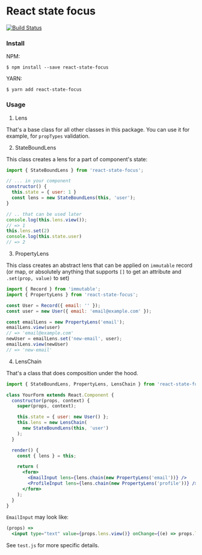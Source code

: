 # React state focus

[![Build Status](https://travis-ci.org/iliabylich/react-state-focus.svg?branch=master)](https://travis-ci.org/iliabylich/react-state-focus)

### Install

NPM:
```
$ npm install --save react-state-focus
```

YARN:
```
$ yarn add react-state-focus
```

### Usage

1. Lens

That's a base class for all other classes in this package.
You can use it for example, for `propTypes` validation.

2. StateBoundLens

This class creates a lens for a part of component's state:

``` js
import { StateBoundLens } from 'react-state-focus';

// ... in your component
constructor() {
  this.state = { user: 1 }
  const lens = new StateBoundLens(this, 'user');
}

// .. that can be used later
console.log(this.lens.view());
// => 1
this.lens.set(2)
console.log(this.state.user)
// => 2
```

3. PropertyLens

This class creates an abstract lens that can be applied on `immutable` record
(or map, or absolutely anything that supports `[]` to get an attribute and `.set(prop, value)` to set)

``` js
import { Record } from 'immutable';
import { PropertyLens } from 'react-state-focus';

const User = Record({ email: '' });
const user = new User({ email: 'email@example.com' });

const emailLens = new PropertyLens('email');
emailLens.view(user)
// => 'email@example.com'
newUser = emailLens.set('new-email', user);
emailLens.view(newUser)
// => 'new-email'
```

4. LensChain

That's a class that does composition under the hood.

``` jsx
import { StateBoundLens, PropertyLens, LensChain } from 'react-state-focus';

class YourForm extends React.Component {
  constructor(props, context) {
    super(props, context);

    this.state = { user: new User() };
    this.lens = new LensChain(
      new StateBoundLens(this, 'user')
    );
  }

  render() {
    const { lens } = this;

    return (
      <form>
        <EmailInput lens={lens.chain(new PropertyLens('email'))} />
        <ProfileInput lens={lens.chain(new PropertyLens('profile'))} />
      </form>
    );
  }
}
```

`EmailInput` may look like:

``` jsx
(props) =>
  <input type="text" value={props.lens.view()} onChange={(e) => props.lens.set(e.target.value)}
```

See `test.js` for more specific details.
